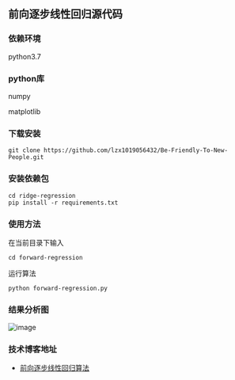 ## 前向逐步线性回归源代码


### 依赖环境

python3.7

### python库

numpy 

matplotlib

### 下载安装

```
git clone https://github.com/lzx1019056432/Be-Friendly-To-New-People.git
```

### 安装依赖包

```
cd ridge-regression
pip install -r requirements.txt
```

### 使用方法

在当前目录下输入

```
cd forward-regression
```

运行算法

```
python forward-regression.py
```

### 结果分析图


![image](https://imgconvert.csdnimg.cn/aHR0cHM6Ly9naXRlZS5jb20vemhlbnhpbmc4Ny9pbWFnZXN0b3Jlcy9yYXcvbWFzdGVyL2ltZy8yMDIwMDcwODEyNDA0NC5wbmc?x-oss-process=image/format,png)





### 技术博客地址

* [前向逐步线性回归算法](https://blog.csdn.net/lzx159951/article/details/107206857)

